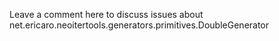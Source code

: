Leave a comment here to discuss issues about net.ericaro.neoitertools.generators.primitives.DoubleGenerator
